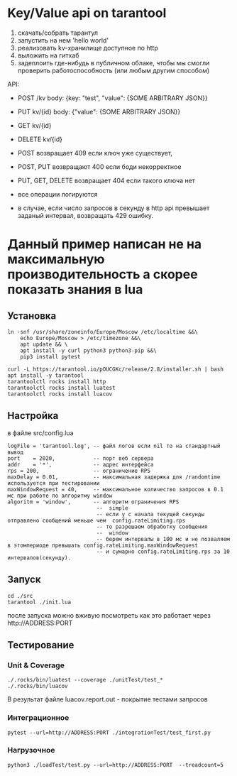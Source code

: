 # Key/Value api on tarantool

1) скачать/собрать тарантул
2) запустить на нем 'hello world'
3) реализовать kv-хранилище доступное по http
4) выложить на гитхаб
5) задеплоить где-нибудь в публичном облаке, чтобы мы смогли проверить работоспособность (или любым другим способом)

API:
- POST /kv body: {key: "test", "value": {SOME ARBITRARY JSON}}
- PUT kv/{id} body: {"value": {SOME ARBITRARY JSON}}
- GET kv/{id}
- DELETE kv/{id}

- POST возвращает 409 если ключ уже существует,
- POST, PUT возвращают 400 если боди некорректное
- PUT, GET, DELETE возвращает 404 если такого ключа нет
- все операции логируются
- в случае, если число запросов в секунду в http api превышает заданый интервал, возвращать 429 ошибку.

# Данный пример написан не на максимальную производительность а скорее показать знания в lua

## Установка

    ln -snf /usr/share/zoneinfo/Europe/Moscow /etc/localtime &&\
        echo Europe/Moscow > /etc/timezone &&\
        apt update && \
        apt install -y curl python3 python3-pip &&\
        pip3 install pytest

    curl -L https://tarantool.io/pOUCGKc/release/2.8/installer.sh | bash
    apt install -y tarantool
    tarantoolctl rocks install http 
    tarantoolctl rocks install luatest
    tarantoolctl rocks install luacov

## Настройка
в файле src/config.lua

    logFile = 'tarantool.log', -- файл логов если nil то на стандартный вывод 
    port    = 2020,            -- порт веб сервера
    addr    = '*',             -- адрес интерфейса
    rps = 200,                 -- ограничение RPS
    maxDelay = 0.01,           -- максимальная задержка для /randomtime используется при тестировании
    maxWindowRequest = 40,     -- максимальное количество запросов в 0.1 мс при работе по алгоритму window
    algoritm = 'window',       -- алгоритм ограничения RPS 
                                --  simple
                                -- если у с начала текущей секунды отправлено сообщений меньше чем  config.rateLimiting.rps
                                -- то разрешаем обработку сообщения 
                                --  window
                                -- берем интервалы в 100 мс и не позваляем в этомпериоде превышать config.rateLimiting.maxWindowRequest 
                                -- и сумарно config.rateLimiting.rps за 10 интервалов(секунду).
    
    
## Запуск
    cd ./src
    tarantool ./init.lua

после запуска можно вживую посмотреть как это работает через http://ADDRESS:PORT

## Тестирование
### Unit & Coverage
    ./.rocks/bin/luatest --coverage ./unitTest/test_*
    ./.rocks/bin/luacov 

В результат  файле luacov.report.out - покрытие тестами запросов

### Интеграционное
    pytest --url=http://ADDRESS:PORT ./integrationTest/test_first.py 

### Нагрузочное
    python3 ./loadTest/test.py --url=http://ADDRESS:PORT  --treadcount=5